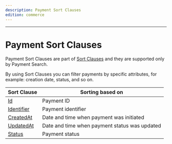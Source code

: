 ```yaml
---
description: Payment Sort Clauses
edition: commerce
---
```


---

# Payment Sort Clauses

Payment Sort Clauses are part of [Sort Clauses](sort_clause_reference.md) and they are supported only by Payment Search.

By using Sort Clauses you can filter payments by specific attributes, for example: creation date, status, and so on.

| Sort Clause | Sorting based on |
|-----|-----|
|[Id](payment_id_sort_clause.md)|Payment ID|
|[Identifier](payment_identifier_sort_clause.md)|Payment identifier|
|[CreatedAt](payment_createdat_sort_clause.md)|Date and time when payment was initiated|
|[UpdatedAt](payment_updatedat_sort_clause.md)|Date and time when payment status was updated|
|[Status](payment_status_sort_clause.md)|Payment status|
